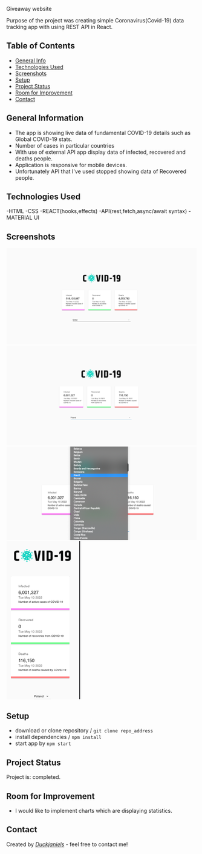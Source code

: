 Giveaway website

Purpose of the project was creating simple Coronavirus(Covid-19) data tracking app with using REST API in React.

## Table of Contents

* [General Info](#general-information)
* [Technologies Used](#technologies-used)
* [Screenshots](#screenshots)
* [Setup](#setup)
* [Project Status](#project-status)
* [Room for Improvement](#room-for-improvement)
* [Contact](#contact)

## General Information

- The app is showing live data of fundamental COVID-19 details such as Global COVID-19 stats.
- Number of cases in particular countries
- With use of external API app display data of infected, recovered and deaths people.
- Application is responsive for mobile devices.
- Unfortunately API that I've used stopped showing data of Recovered people.

## Technologies Used

-HTML -CSS -REACT(hooks,effects)
-API(rest,fetch,async/await syntax)
-MATERIAL UI

## Screenshots

![1](./src/images/ss1.png)
![1](./src/images/ss2.png)
![1](./src/images/ss3.png)
![1](./src/images/ss4.png)

## Setup

- download or clone repository / `git clone repo_address`
- install dependencies / `npm install`
- start app by `npm start`

## Project Status

Project is: completed.

[//]: # (Assumed learning task completed.)

## Room for Improvement

- I would like to implement charts which are displaying statistics.

## Contact

Created by [_Duckjaniels_](https://www.linkedin.com/in/maksym-kaczorowski-008b3a154/) - feel free to contact me!